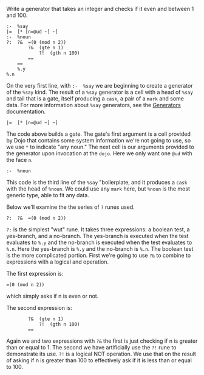 Write a generator that takes an integer and checks if it even and between 1 and 100.

```
:-  %say
|=  [* [n=@ud ~] ~]
:-  %noun
?:  ?&  =(0 (mod n 2))
        ?&  (gte n 1)
            ?!  (gth n 100)
        ==
    ==
    %.y
%.n
```

On the very first line, with `:-  %say` we are beginning to create a generator of the `%say` kind. The result of a `%say` generator is a cell with a head of `%say` and tail that is a gate, itself producing a `cask`, a pair of a `mark` and some data. For more information about `%say` generators, see the [Generators](/using/generators) documentation.

```
|=  [* [n=@ud ~] ~]
```

The code above builds a gate. The gate's first argument is a cell provided by Dojo that contains some system information we're not going to use, so we use `*` to indicate "any noun." The next cell is our arguments provided to the generator upon invocation at the `dojo`. Here we only want one `@ud` with the face `n`.

```
:-  %noun
```

This code is the third line of the `%say` "boilerplate, and it produces a `cask` with the head of `%noun`. We could use any `mark` here, but `%noun` is the most generic type, able to fit any data.

Below we'll examine the the series of `?` runes used.

```
?:  ?&  =(0 (mod n 2))
```

`?:` is the simplest "wut" rune. It takes three expressions: a boolean test, a yes-branch, and a no-branch. The yes-branch is executed when the test evaluates to `%.y` and the no-branch is executed when the test evaluates to `%.n`. Here the yes-branch is `%.y` and the no-branch is `%.n`. The boolean test is the more complicated portion. First we're going to use `?&` to combine to expressions with a logical and operation.

The first expression is:

```
=(0 (mod n 2))
```

which simply asks if n is even or not.

The second expression is:

```
        ?&  (gte n 1)
            ?!  (gth n 100)
        ==
```

Again we and two expressions with `?&` the first is just checking if n is greater than or equal to 1. The second we have artificially use the `?!` rune to demonstrate its use. `?!` is a logical NOT operation. We use that on the result of asking if n is greater than 100 to effectively ask if it is less than or equal to 100.